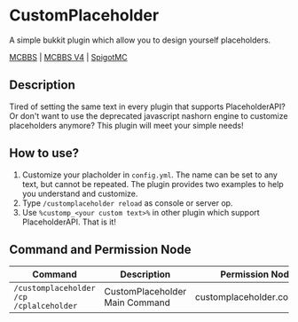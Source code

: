# CustomPlaceholder
A simple bukkit plugin which allow you to design yourself placeholders.

[MCBBS](https://www.mcbbs.net/thread-1342895-1-1.html) | [MCBBS V4](https://beta.mcbbs.net/resource/l7ol84vu) | [SpigotMC](https://www.spigotmc.org/resources/102171/)

## Description
Tired of setting the same text in every plugin that supports PlaceholderAPI? Or don't want to use the deprecated javascript nashorn engine to customize placeholders anymore? This plugin will meet your simple needs!

## How to use?
1. Customize your placholder in `config.yml`. The name can be set to any text, but cannot be repeated. The plugin provides two examples to help you understand and customize.
2. Type `/customplaceholder reload` as console or server op.
3. Use `%customp_<your custom text>%` in other plugin which support PlaceholderAPI. That is it!

## Command and Permission Node
| Command | Description | Permission Node |
| ---------------------------- | ---------------------- | ---------- |
| `/customplaceholder` <br> `/cp` <br> `/cplalceholder` | CustomPlaceholder Main Command | customplaceholder.command |
